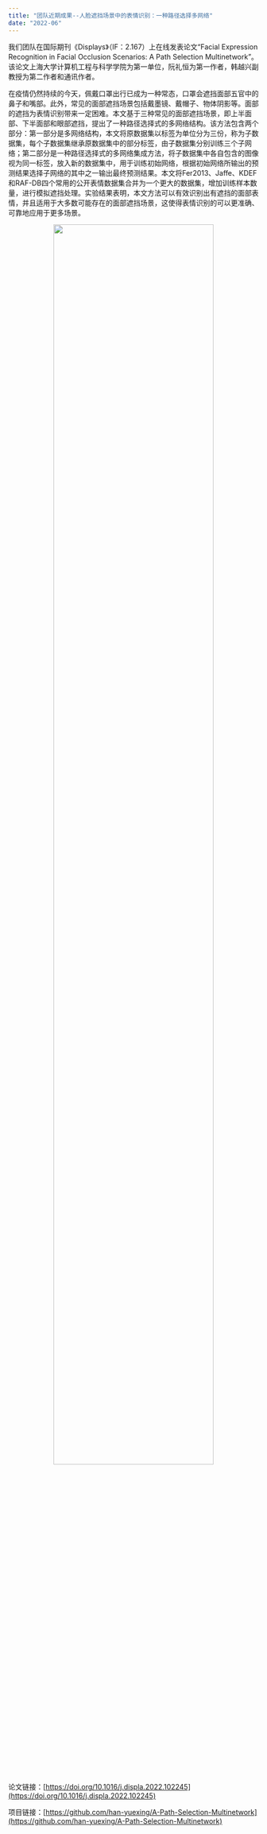 ```yaml
---
title: "团队近期成果--人脸遮挡场景中的表情识别：一种路径选择多网络"
date: "2022-06"
---
```


我们团队在国际期刊《Displays》（IF：2.167）上在线发表论文“Facial Expression Recognition in Facial Occlusion Scenarios: A Path Selection Multinetwork”。该论文上海大学计算机工程与科学学院为第一单位，阮礼恒为第一作者，韩越兴副教授为第二作者和通讯作者。

在疫情仍然持续的今天，佩戴口罩出行已成为一种常态，口罩会遮挡面部五官中的鼻子和嘴部。此外，常见的面部遮挡场景包括戴墨镜、戴帽子、物体阴影等。面部的遮挡为表情识别带来一定困难。本文基于三种常见的面部遮挡场景，即上半面部、下半面部和眼部遮挡，提出了一种路径选择式的多网络结构。该方法包含两个部分：第一部分是多网络结构，本文将原数据集以标签为单位分为三份，称为子数据集，每个子数据集继承原数据集中的部分标签，由子数据集分别训练三个子网络；第二部分是一种路径选择式的多网络集成方法，将子数据集中各自包含的图像视为同一标签，放入新的数据集中，用于训练初始网络，根据初始网络所输出的预测结果选择子网络的其中之一输出最终预测结果。本文将Fer2013、Jaffe、KDEF和RAF-DB四个常用的公开表情数据集合并为一个更大的数据集，增加训练样本数量，进行模拟遮挡处理。实验结果表明，本文方法可以有效识别出有遮挡的面部表情，并且适用于大多数可能存在的面部遮挡场景，这使得表情识别的可以更准确、可靠地应用于更多场景。

<p align="center">
  <img src="/images/indexPic/2022/ruanliheng.jpg" style="width:80%;" />
</p>

论文链接：[https://doi.org/10.1016/j.displa.2022.102245](https://doi.org/10.1016/j.displa.2022.102245)

项目链接：[https://github.com/han-yuexing/A-Path-Selection-Multinetwork](https://github.com/han-yuexing/A-Path-Selection-Multinetwork)